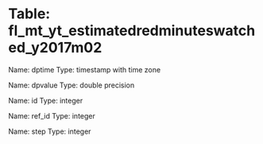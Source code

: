 Table: fl_mt_yt_estimatedredminuteswatched_y2017m02
===================================================

Name: dptime
Type: timestamp with time zone

Name: dpvalue
Type: double precision

Name: id
Type: integer

Name: ref_id
Type: integer

Name: step
Type: integer

